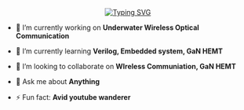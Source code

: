 <div align="center">
  <a href="https://git.io/typing-svg"><img src="https://readme-typing-svg.herokuapp.com?font=Fira+Code&weight=550&size=30&duration=3000&pause=900&center=true&vCenter=true&multiline=true&random=false&width=435&height=100&lines=Greetings!+;I+am+Rohit+Choudhary+%E2%9C%A8" alt="Typing SVG" /></a>
</div>



- 🔭 I’m currently working on **Underwater Wireless Optical Communication**
  
- 🌱 I’m currently learning **Verilog, Embedded system, GaN HEMT**
  
- 👯 I’m looking to collaborate on **WIreless Communiation, GaN HEMT**
  
- 💬 Ask me about **Anything**

- ⚡ Fun fact: **Avid youtube wanderer**
